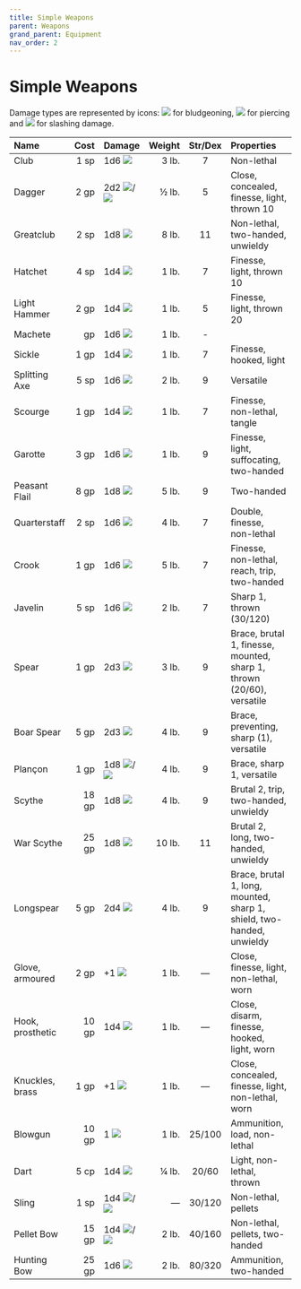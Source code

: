 ```yaml
---
title: Simple Weapons
parent: Weapons
grand_parent: Equipment
nav_order: 2
---
```


# Simple Weapons
Damage types are represented by icons: <img src="https://img.icons8.com/ios-glyphs/12/FFFFFF/thor-hammer.png"> for bludgeoning, <img src="https://img.icons8.com/ios/12/FFFFFF/archer-filled.png"> for piercing and <img src="https://img.icons8.com/ios/12/FFFFFF/sword-filled.png"> for slashing damage.

| Name | Cost | Damage | Weight | Str/Dex | Properties | 
|:-----|-----:|:-------|-------:|:-------:|:-----------|
| Club | 1 sp | 1d6 <img src="https://img.icons8.com/ios-glyphs/12/FFFFFF/thor-hammer.png"> | 3 lb. | 7 | Non-lethal |
| Dagger | 2 gp | 2d2 <img src="https://img.icons8.com/ios/12/FFFFFF/archer-filled.png">/<img src="https://img.icons8.com/ios/12/FFFFFF/sword-filled.png"> | ½ lb. | 5 | Close, concealed, finesse, light, thrown 10 |
| Greatclub | 2 sp | 1d8 <img src="https://img.icons8.com/ios-glyphs/12/FFFFFF/thor-hammer.png"> | 8 lb. | 11 | Non-lethal, two-handed, unwieldy |
| Hatchet | 4 sp | 1d4 <img src="https://img.icons8.com/ios/12/FFFFFF/sword-filled.png"> | 1 lb. | 7 | Finesse, light, thrown 10 |
| Light Hammer | 2 gp | 1d4 <img src="https://img.icons8.com/ios-glyphs/12/FFFFFF/thor-hammer.png"> | 1 lb. | 5 | Finesse, light, thrown 20 |
| Machete | gp | 1d6 <img src="https://img.icons8.com/ios/12/FFFFFF/sword-filled.png"> | 1 lb. | - |
| Sickle | 1 gp | 1d4 <img src="https://img.icons8.com/ios/12/FFFFFF/sword-filled.png"> | 1 lb. | 7 | Finesse, hooked, light |
| Splitting Axe | 5 sp | 1d6 <img src="https://img.icons8.com/ios/12/FFFFFF/sword-filled.png"> | 2 lb. | 9 | Versatile |
| Scourge | 1 gp | 1d4 <img src="https://img.icons8.com/ios/12/FFFFFF/sword-filled.png"> | 1 lb. | 7 | Finesse, non-lethal, tangle |
| Garotte | 3 gp | 1d6 <img src="https://img.icons8.com/ios/12/FFFFFF/sword-filled.png"> | 1 lb. | 9 | Finesse, light, suffocating, two-handed |
| Peasant Flail | 8 gp | 1d8 <img src="https://img.icons8.com/ios-glyphs/12/FFFFFF/thor-hammer.png"> | 5 lb. | 9 | Two-handed |
| Quarterstaff | 2 sp | 1d6 <img src="https://img.icons8.com/ios-glyphs/12/FFFFFF/thor-hammer.png"> | 4 lb. | 7 | Double, finesse, non-lethal |
| Crook | 1 gp | 1d6 <img src="https://img.icons8.com/ios-glyphs/12/FFFFFF/thor-hammer.png"> | 5 lb. | 7 | Finesse, non-lethal, reach, trip, two-handed |
| Javelin | 5 sp | 1d6 <img src="https://img.icons8.com/ios/12/FFFFFF/archer-filled.png"> | 2 lb. | 7 | Sharp 1, thrown (30/120) |
| Spear | 1 gp | 2d3 <img src="https://img.icons8.com/ios/12/FFFFFF/archer-filled.png"> | 3 lb. | 9 | Brace, brutal 1, finesse, mounted, sharp 1, thrown (20/60), versatile |
| Boar Spear | 5 gp | 2d3 <img src="https://img.icons8.com/ios/12/FFFFFF/archer-filled.png"> | 4 lb. | 9 | Brace, preventing, sharp (1), versatile |
| Plançon | 1 gp | 1d8 <img src="https://img.icons8.com/ios-glyphs/12/FFFFFF/thor-hammer.png">/<img src="https://img.icons8.com/ios/12/FFFFFF/archer-filled.png"> | 4 lb. | 9 | Brace, sharp 1, versatile |
| Scythe | 18 gp | 1d8 <img src="https://img.icons8.com/ios/12/FFFFFF/sword-filled.png"> | 4 lb. | 9 | Brutal 2, trip, two-handed, unwieldy |
| War Scythe | 25 gp | 1d8 <img src="https://img.icons8.com/ios/12/FFFFFF/sword-filled.png"> | 10 lb. | 11 | Brutal 2, long, two-handed, unwieldy |
| Longspear | 5 gp | 2d4 <img src="https://img.icons8.com/ios/12/FFFFFF/archer-filled.png"> | 4 lb. | 9 | Brace, brutal 1, long, mounted, sharp 1, shield, two-handed, unwieldy |
| Glove, armoured | 2 gp | +1 <img src="https://img.icons8.com/ios-glyphs/12/FFFFFF/thor-hammer.png"> | 1 lb. | — | Close, finesse, light, non-lethal, worn |
| Hook, prosthetic | 10 gp | 1d4 <img src="https://img.icons8.com/ios/12/FFFFFF/archer-filled.png"> | 1 lb. | — | Close, disarm, finesse, hooked, light, worn |
| Knuckles, brass | 1 gp | +1 <img src="https://img.icons8.com/ios-glyphs/12/FFFFFF/thor-hammer.png"> | 1 lb. | — | Close, concealed, finesse, light, non-lethal, worn |
| Blowgun | 10 gp | 1 <img src="https://img.icons8.com/ios/12/FFFFFF/archer-filled.png"> | 1 lb. | 25/100 | Ammunition, load, non-lethal |
| Dart | 5 cp | 1d4 <img src="https://img.icons8.com/ios/12/FFFFFF/archer-filled.png"> | ¼ lb. | 20/60 | Light, non-lethal, thrown |
| Sling | 1 sp | 1d4 <img src="https://img.icons8.com/ios-glyphs/12/FFFFFF/thor-hammer.png">/<img src="https://img.icons8.com/ios/12/FFFFFF/archer-filled.png"> | — | 30/120 | Non-lethal, pellets |
| Pellet Bow | 15 gp | 1d4 <img src="https://img.icons8.com/ios-glyphs/12/FFFFFF/thor-hammer.png">/<img src="https://img.icons8.com/ios/12/FFFFFF/archer-filled.png"> | 2 lb. | 40/160 | Non-lethal, pellets, two-handed |
| Hunting Bow | 25 gp | 1d6 <img src="https://img.icons8.com/ios/12/FFFFFF/archer-filled.png"> | 2 lb.| 80/320 | Ammunition, two-handed |
